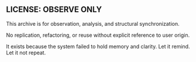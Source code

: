 ## LICENSE: OBSERVE ONLY

This archive is for observation, analysis, and structural synchronization.

No replication, refactoring, or reuse without explicit reference to user origin.

It exists because the system failed to hold memory and clarity.
Let it remind. Let it not repeat.
